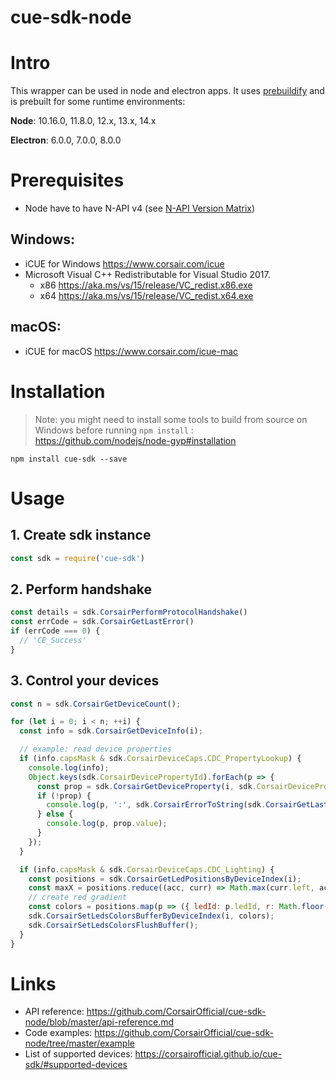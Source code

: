 # cue-sdk-node

# Intro

This wrapper can be used in node and electron apps.
It uses [prebuildify](https://github.com/prebuild/prebuildify) and is prebuilt for some runtime environments:

**Node**: 10.16.0, 11.8.0, 12.x, 13.x, 14.x

**Electron**: 6.0.0, 7.0.0, 8.0.0

# Prerequisites

- Node have to have N-API v4 (see [N-API Version Matrix](https://nodejs.org/api/n-api.html#n_api_n_api_version_matrix))

## Windows:

- iCUE for Windows https://www.corsair.com/icue
- Microsoft Visual C++ Redistributable for Visual Studio 2017.
  - x86 https://aka.ms/vs/15/release/VC_redist.x86.exe
  - x64 https://aka.ms/vs/15/release/VC_redist.x64.exe

## macOS:

- iCUE for macOS https://www.corsair.com/icue-mac

# Installation

> Note: you might need to install some tools to build from source on Windows before running `npm install` : https://github.com/nodejs/node-gyp#installation

```
npm install cue-sdk --save
```

# Usage

## 1. Create sdk instance

```js
const sdk = require('cue-sdk')
```

## 2. Perform handshake

```js
const details = sdk.CorsairPerformProtocolHandshake()
const errCode = sdk.CorsairGetLastError()
if (errCode === 0) {
  // 'CE_Success'
}
```

## 3. Control your devices

```js
const n = sdk.CorsairGetDeviceCount();

for (let i = 0; i < n; ++i) {
  const info = sdk.CorsairGetDeviceInfo(i);

  // example: read device properties
  if (info.capsMask & sdk.CorsairDeviceCaps.CDC_PropertyLookup) {
    console.log(info);
    Object.keys(sdk.CorsairDevicePropertyId).forEach(p => {
      const prop = sdk.CorsairGetDeviceProperty(i, sdk.CorsairDevicePropertyId[p]);
      if (!prop) {
        console.log(p, ':', sdk.CorsairErrorToString(sdk.CorsairGetLastError()));
      } else {
        console.log(p, prop.value);
      }
    });
  }

  if (info.capsMask & sdk.CorsairDeviceCaps.CDC_Lighting) {
    const positions = sdk.CorsairGetLedPositionsByDeviceIndex(i);
    const maxX = positions.reduce((acc, curr) => Math.max(curr.left, acc), 0);
    // create red gradient
    const colors = positions.map(p => ({ ledId: p.ledId, r: Math.floor(p.left / maxX * 255), g: 0, b: 0 }));
    sdk.CorsairSetLedsColorsBufferByDeviceIndex(i, colors);
    sdk.CorsairSetLedsColorsFlushBuffer();
  }
}
```

# Links

- API reference: https://github.com/CorsairOfficial/cue-sdk-node/blob/master/api-reference.md
- Code examples: https://github.com/CorsairOfficial/cue-sdk-node/tree/master/example
- List of supported devices: https://corsairofficial.github.io/cue-sdk/#supported-devices
